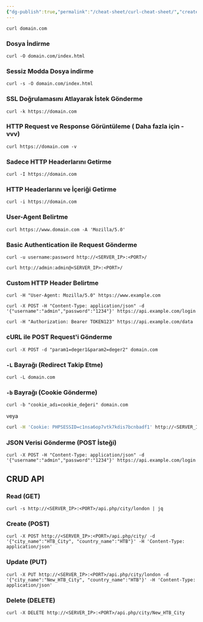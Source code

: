 ```yaml
---
{"dg-publish":true,"permalink":"/cheat-sheet/curl-cheat-sheet/","created":"2025-02-07T01:07:16.869+03:00","updated":"2025-05-27T23:53:46.744+03:00"}
---
```



```
curl domain.com
```


### Dosya İndirme 

```
curl -O domain.com/index.html
```



### Sessiz Modda Dosya indirme 

```
curl -s -O domain.com/index.html
```



### SSL Doğrulamasını Atlayarak İstek Gönderme

```shell-session
curl -k https://domain.com
```


### HTTP Request ve Response Görüntüleme    ( Daha fazla için -vvv)

```shell-session
curl https://domain.com -v
```


### Sadece HTTP Headerlarını Getirme

```shell-session
curl -I https://domain.com 
```


### HTTP Headerlarını ve İçeriği Getirme 

```shell-session
curl -i https://domain.com 
```


### User-Agent Belirtme 

```
curl https://www.domain.com -A 'Mozilla/5.0'
```



### Basic Authentication ile Request Gönderme

```shell-session
curl -u username:password http://<SERVER_IP>:<PORT>/
```

```
curl http://admin:admin@<SERVER_IP>:<PORT>/
```



### Custom HTTP  Header Belirtme

```
curl -H "User-Agent: Mozilla/5.0" https://www.example.com
```

```
curl -X POST -H "Content-Type: application/json" -d '{"username":"admin","password":"1234"}' https://api.example.com/login
```

```
curl -H "Authorization: Bearer TOKEN123" https://api.example.com/data
```



### cURL ile POST Request'i Gönderme

```
curl -X POST -d "param1=deger1&param2=deger2" domain.com
```


### `-L` Bayrağı (Redirect Takip Etme)

```
curl -L domain.com
```


### `-b` Bayrağı (Cookie Gönderme)

```
curl -b "cookie_adı=cookie_değeri" domain.com
```

veya

```bash
curl -H 'Cookie: PHPSESSID=c1nsa6op7vtk7kdis7bcnbadf1' http://<SERVER_IP>:<PORT>/
```


### JSON Verisi Gönderme (POST İsteği)

```
curl -X POST -H "Content-Type: application/json" -d '{"username":"admin","password":"1234"}' https://api.example.com/login
```


## CRUD API 

### Read (GET)

```
curl -s http://<SERVER_IP>:<PORT>/api.php/city/london | jq
```

### Create (POST)

```
curl -X POST http://<SERVER_IP>:<PORT>/api.php/city/ -d '{"city_name":"HTB_City", "country_name":"HTB"}' -H 'Content-Type: application/json'
```


### Update (PUT)

```
curl -X PUT http://<SERVER_IP>:<PORT>/api.php/city/london -d '{"city_name":"New_HTB_City", "country_name":"HTB"}' -H 'Content-Type: application/json'
```


### Delete (DELETE)

```
curl -X DELETE http://<SERVER_IP>:<PORT>/api.php/city/New_HTB_City
```


